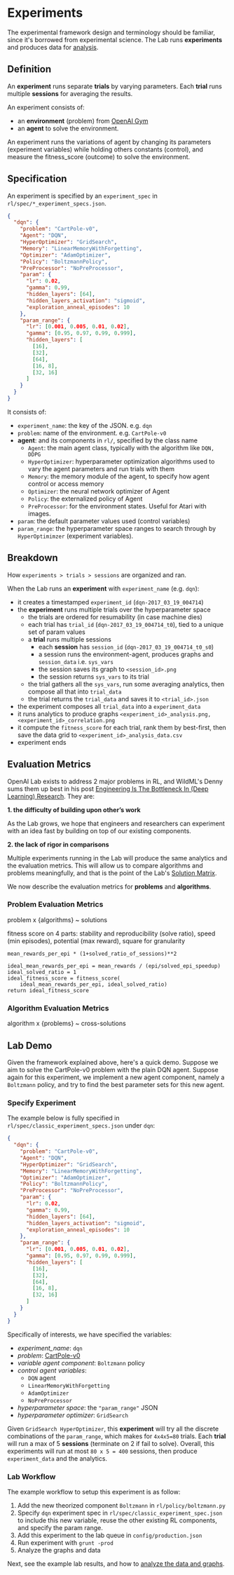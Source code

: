 # <a name="experiments"></a>Experiments

The experimental framework design and terminology should be familiar, since it's borrowed from experimental science. The Lab runs **experiments** and produces data for [analysis](#analysis).


## Definition

An **experiment** runs separate **trials** by varying parameters. Each **trial** runs multiple **sessions** for averaging the results.

An experiment consists of:

- an **environment** (problem) from [OpenAI Gym](https://gym.openai.com/envs)
- an **agent** to solve the environment.

<aside class="notice">
An experiment runs the variations of agent by changing its parameters (experiment variables) while holding others constants (control), and measure the fitness_score (outcome) to solve the environment.
</aside>


## Specification

An experiment is specified by an `experiment_spec` in `rl/spec/*_experiment_specs.json`.

```json
{
  "dqn": {
    "problem": "CartPole-v0",
    "Agent": "DQN",
    "HyperOptimizer": "GridSearch",
    "Memory": "LinearMemoryWithForgetting",
    "Optimizer": "AdamOptimizer",
    "Policy": "BoltzmannPolicy",
    "PreProcessor": "NoPreProcessor",
    "param": {
      "lr": 0.02,
      "gamma": 0.99,
      "hidden_layers": [64],
      "hidden_layers_activation": "sigmoid",
      "exploration_anneal_episodes": 10
    },
    "param_range": {
      "lr": [0.001, 0.005, 0.01, 0.02],
      "gamma": [0.95, 0.97, 0.99, 0.999],
      "hidden_layers": [
        [16],
        [32],
        [64],
        [16, 8],
        [32, 16]
      ]
    }
  }
}
```

It consists of:

- `experiment_name`: the key of the JSON. e.g. `dqn`
- `problem`: name of the environment. e.g. `CartPole-v0`
- **agent**: and its components in `rl/`, specified by the class name
    - `Agent`: the main agent class, typically with the algorithm like `DQN, DDPG`
    - `HyperOptimizer`: hyperparameter optimization algorithms used to vary the agent parameters and run trials with them
    - `Memory`: the memory module of the agent, to specify how agent control or access memory
    - `Optimizer`: the neural network optimizer of Agent
    - `Policy`: the externalized policy of Agent
    - `PreProcessor`: for the environment states. Useful for Atari with images.
- `param`: the default parameter values used (control variables)
- `param_range`: the hyperparameter space ranges to search through by `HyperOptimimzer` (experiment variables).


## Breakdown

How `experiments > trials > sessions` are organized and ran.

When the Lab runs an **experiment** with `experiment_name` (e.g. `dqn`):

- it creates a timestamped `experiment_id` (`dqn-2017_03_19_004714`)
- the **experiment** runs multiple trials over the hyperparameter space
    - the trials are ordered for resumability (in case machine dies)
    - each trial has `trial_id` (`dqn-2017_03_19_004714_t0`), tied to a unique set of param values
    - a **trial** runs multiple sessions
        - each **session** has `session_id` (`dqn-2017_03_19_004714_t0_s0`)
        - a session runs the environment-agent, produces graphs and `session_data` i.e. `sys_vars`
        - the session saves its graph to `<session_id>.png`
        - the session returns `sys_vars` to its trial
    - the trial gathers all the `sys_vars`, run some averaging analytics, then compose all that into `trial_data`
    - the trial returns the `trial_data` and saves it to `<trial_id>.json`
- the experiment composes all `trial_data` into a `experiment_data`
- it runs analytics to produce graphs `<experiment_id>_analysis.png, <experiment_id>_correlation.png`
- it compute the `fitness_score` for each trial, rank them by best-first, then save the data grid to `<experiment_id>_analysis_data.csv`
- experiment ends


## Evaluation Metrics

OpenAI Lab exists to address 2 major problems in RL, and WildML's Denny sums them up best in his post [Engineering Is The Bottleneck In (Deep Learning) Research](http://blog.dennybritz.com/2017/01/17/engineering-is-the-bottleneck-in-deep-learning-research/). They are:

**1. the difficulty of building upon other’s work**

As the Lab grows, we hope that engineers and researchers can experiment with an idea fast by building on top of our existing components.

**2. the lack of rigor in comparisons**

Multiple experiments running in the Lab will produce the same analytics and the evaluation metrics. This will allow us to compare algorithms and problems meaningfully, and that is the point of the Lab's [Solution Matrix](#solution-matrix).

We now describe the evaluation metrics for **problems** and **algorithms**.

### Problem Evaluation Metrics

problem x {algorithms} ~ solutions

fitness score on 4 parts:
stability and reproducibility (solve ratio),
speed (min episodes),
potential (max reward),
square for granularity

```
mean_rewards_per_epi * (1+solved_ratio_of_sessions)**2

ideal_mean_rewards_per_epi = mean_rewards / (epi/solved_epi_speedup)
ideal_solved_ratio = 1
ideal_fitness_score = fitness_score(
    ideal_mean_rewards_per_epi, ideal_solved_ratio)
return ideal_fitness_score
```

### Algorithm Evaluation Metrics

algorithm x {problems} ~ cross-solutions


## Lab Demo

Given the framework explained above, here's a quick demo. Suppose we aim to solve the CartPole-v0 problem with the plain DQN agent.  Suppose again for this experiment, we implement a new agent component, namely a `Boltzmann` policy, and try to find the best parameter sets for this new agent.

### Specify Experiment

The example below is fully specified in `rl/spec/classic_experiment_specs.json` under `dqn`:

```json
{
  "dqn": {
    "problem": "CartPole-v0",
    "Agent": "DQN",
    "HyperOptimizer": "GridSearch",
    "Memory": "LinearMemoryWithForgetting",
    "Optimizer": "AdamOptimizer",
    "Policy": "BoltzmannPolicy",
    "PreProcessor": "NoPreProcessor",
    "param": {
      "lr": 0.02,
      "gamma": 0.99,
      "hidden_layers": [64],
      "hidden_layers_activation": "sigmoid",
      "exploration_anneal_episodes": 10
    },
    "param_range": {
      "lr": [0.001, 0.005, 0.01, 0.02],
      "gamma": [0.95, 0.97, 0.99, 0.999],
      "hidden_layers": [
        [16],
        [32],
        [64],
        [16, 8],
        [32, 16]
      ]
    }
  }
}
```

Specifically of interests, we have specified the variables:

- *experiment_name*: `dqn`
- *problem*: [CartPole-v0](https://gym.openai.com/envs/CartPole-v0)
- *variable agent component*: `Boltzmann` policy
- *control agent variables*:
    - `DQN` agent
    - `LinearMemoryWithForgetting`
    - `AdamOptimizer`
    - `NoPreProcessor`
- *hyperparameter space*: the `"param_range"` JSON
- *hyperparameter optimizer*: `GridSearch`

Given `GridSearch HyperOptimizer`, this **experiment** will try all the discrete combinations of the `param_range`, which makes for `4x4x5=80` trials. Each **trial** will run a max of 5 **sessions** (terminate on 2 if fail to solve). Overall, this experiments will run at most `80 x 5 = 400` sessions, then produce `experiment_data` and the analytics.


### Lab Workflow

The example workflow to setup this experiment is as follow:

1. Add the new theorized component `Boltzmann` in `rl/policy/boltzmann.py`
2. Specify `dqn` experiment spec in `rl/spec/classic_experiment_spec.json` to include this new variable, reuse the other existing RL components, and specify the param range.
3. Add this experiment to the lab queue in `config/production.json`
4. Run experiment with `grunt -prod`
5. Analyze the graphs and data


Next, see the example lab results, and how to [analyze the data and graphs](#analysis).
